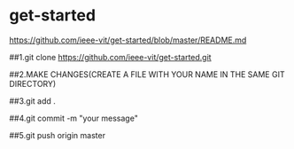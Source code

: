 # get-started
https://github.com/ieee-vit/get-started/blob/master/README.md

##1.git clone https://github.com/ieee-vit/get-started.git

##2.MAKE CHANGES(CREATE A FILE WITH YOUR NAME IN THE SAME GIT DIRECTORY)

##3.git add .

##4.git commit -m "your message"

##5.git push origin master
